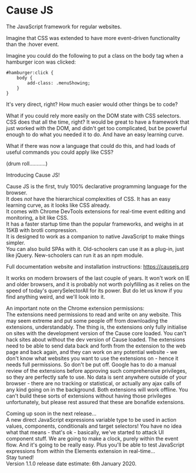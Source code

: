# Cause JS
The JavaScript framework for regular websites.

Imagine that CSS was extended to have more event-driven functionality than the :hover event.

Imagine you could do the following to put a class on the body tag when a hamburger icon was clicked:

```
#hamburger:click {
    body {
        add-class: .menuShowing;
    }
}
```

It's very direct, right? How much easier would other things be to code?

What if you could rely more easily on the DOM state with CSS selectors. CSS does that all the time, right? It would be great to have a framework that just worked with the DOM, and didn't get too complicated, but be powerful enough to do what you needed it to do. And have an easy learning curve.

What if there was now a language that could do this, and had loads of useful commands you could apply like CSS?

(drum roll...........)

Introducing Cause JS!

Cause JS is the first, truly 100% declarative programming language for the browser.<br>
It does *not* have the hierarchical complexities of CSS. It has an easy learning curve, as it looks like CSS already.<br>
It comes with Chrome DevTools extensions for real-time event editing and monitoring, a bit like CSS.<br>
It has a faster startup time than the popular frameworks, and weighs in at 15KB with brotli compression.<br>
It is designed to work as a companion to native JavaScript to make things simpler.<br>
You can also build SPAs with it.
Old-schoolers can use it as a plug-in, just like jQuery. New-schoolers can run it as an npm module.

Full documentation website and installation instructions:
https://causejs.org

It works on modern browsers of the last couple of years. It won't work on IE and older browsers, and it is probably not worth polyfilling as it relies on the speed of today's querySelectorAll for its power. But do let us know if you find anything weird, and we'll look into it.

An important note on the Chrome extension permissions:<br>
The extensions need permissions to read and write on any website. This may seem extreme and put some people off from downloading the extensions, understandably. The thing is, the extensions only fully initialise on sites with the development version of the Cause core loaded. You can't hack sites about without the dev version of Cause loaded. The extensions need to be able to send data back and forth from the extension to the web page and back again, and they can work on any potential website - we don't know what websites you want to use the extensions on - hence it needs full permissions. So don't be put off. Google has to do a manual review of the extensions before approving such comprehensive privileges, so they are perfectly safe to use. No data is sent anywhere outside of your browser - there are no tracking or statistical, or actually any ajax calls of any kind going on in the background. Both extensions will work offline. You can't build these sorts of extensions without having those privileges unfortunately, but please rest assured that these are bonafide extensions.

Coming up soon in the next release...<br>
A new direct JavaScript expressions variable type to be used in action values, components, conditionals and target selectors! You have no idea what that means - that's ok - basically, we've started to attack UI component stuff. We are going to make a clock, purely within the event flow. And it's going to be really easy. Plus you'll be able to test JavaScript expressions from within the Elements extension in real-time...<br>
Stay tuned!<br>
Version 1.1.0 release date estimate: 6th January 2020.
